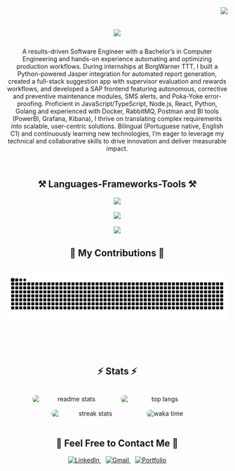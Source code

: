 <img align="right" src="https://visitor-badge.laobi.icu/badge?page_id=kromenz.kromenz" />

<h1 align="center">
    <img src="https://readme-typing-svg.herokuapp.com/?font=Fira+Code&size=35&center=true&vCenter=true&width=500&height=70&duration=4000&lines=Hi+There!+👾;+I'm+Rafael+André!;" />
</h1>
<p align="center">
A results-driven Software Engineer with a Bachelor’s in Computer Engineering and hands-on experience automating and optimizing production workflows. During internships at BorgWarner TTT, I built a Python-powered Jasper integration for automated report generation, created a full-stack suggestion app with supervisor evaluation and rewards workflows, and developed a SAP frontend featuring autonomous, corrective and preventive maintenance modules, SMS alerts, and Poka-Yoke error-proofing. Proficient in JavaScript/TypeScript, Node.js, React, Python, Golang and experienced with Docker, RabbitMQ, Postman and BI tools (PowerBI, Grafana, Kibana), I thrive on translating complex requirements into scalable, user-centric solutions. Bilingual (Portuguese native, English C1) and continuously learning new technologies, I’m eager to leverage my technical and collaborative skills to drive innovation and deliver measurable impact.
</p>
<br>


<h2 align="center">⚒️ Languages-Frameworks-Tools ⚒️</h2>
  <p align="center">
    <img src="https://skillicons.dev/icons?i=javascript,typescript,python,java,c,kotlin,cs,php" />
  </p>

  <p align="center">
    <img src="https://skillicons.dev/icons?i=react,angular,nextjs,nodejs,express,flask,bootstrap,tailwind,prisma,dotnet,django" />
  </p>

  <p align="center">
    <img src="https://skillicons.dev/icons?i=vscode,figma,postman,docker,git,github,vercel,mysql,postgres,firebase,mongodb,rabbitmq" />
  </p>

<div align="center">
  <h2>🐍 My Contributions 🐍</h2>
  <br>
  <img alt="snake eating my contributions" src="https://raw.githubusercontent.com/kromenz/kromenz/output/github-contribution-grid-snake.svg" />
  
  <br/><br/><br/>
</div>

<h2 align="center">⚡ Stats ⚡</h2>
<br>
<div align="center" style="display: flex; flex-wrap: wrap; justify-content: center; gap: 16px;">
<img
    src="https://github-readme-stats-seven-green-72.vercel.app/api?username=kromenz&count_private=true&show_icons=true&theme=tokyonight&rank_icon=github&border_radius=10"
    alt="readme stats"
    style="width: calc(40% - 16px); max-width: 350px; height: auto; border-radius: 10px;"
  />
  <img
    src="https://github-readme-stats-seven-green-72.vercel.app/api/top-langs/?username=kromenz&hide=HTML&langs_count=8&layout=compact&theme=tokyonight&border_radius=10&size_weight=0.5&count_weight=0.5&exclude_repo=github-readme-stats"
    alt="top langs"
    style="width: calc(40% - 16px); max-width: 350px; height: auto; border-radius: 10px;"
  />
  <img
    src="https://github-readme-streak-stats-dusky-iota.vercel.app/?user=kromenz&count_private=true&theme=tokyonight&border_radius=10"
    alt="streak stats"
    style="width: calc(40% - 16px); max-width: 350px; height: auto; border-radius: 10px;"
  />
    <br>
  <img
    src="https://github-readme-stats-seven-green-72.vercel.app/api/wakatime?username=@kromenz&layout=compact&theme=tokyonight&border_radius=10&size_weight=0.5&count_weight=0.5&exclude_repo=github-readme-stats"
    alt="waka time"
    style="width: auto; max-height: 350px; border-radius: 10px;"
  />
</div>

<br>

<!--Contact Section-->
<h2 align="center">🤝 Feel Free to Contact Me 🤝 </h2>
<div align="center">
  <a href="https://www.linkedin.com/in/rafael-andré/" target="_blank" style="margin-right: 10px;">
    <img src="https://img.shields.io/badge/linkedin-%231E77B5.svg?&style=for-the-badge&logo=linkedin&logoColor=white" alt="LinkedIn" />
  </a>
  
  <a href="mailto:andrerafael892@gmail.com" target="_blank" style="margin-right: 10px;">
    <img src="https://img.shields.io/badge/Gmail-333333?style=for-the-badge&logo=gmail&logoColor=red" alt="Gmail" />
  </a>
  
  <a href="https://webport-gamma.vercel.app" target="_blank">
    <img src="https://img.shields.io/badge/Portfolio-FF5722?style=for-the-badge&logo=todoist&logoColor=white" alt="Portfolio" />
  </a>
</div>
